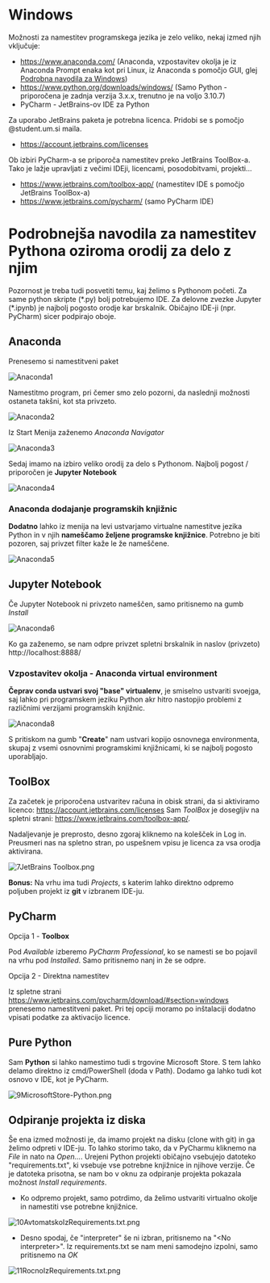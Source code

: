 # Windows
Možnosti za namestitev programskega jezika je zelo veliko, nekaj izmed njih vključuje:
* https://www.anaconda.com/ (Anaconda, vzpostavitev okolja je iz Anaconda Prompt enaka kot pri Linux, iz Anaconda s pomočjo GUI, glej [Podrobna navodila za Windows](./podrobna-navodila/WINDOWS.md))
* https://www.python.org/downloads/windows/ (Samo Python - priporočena je zadnja verzija 3.x.x, trenutno je na voljo 3.10.7)
* PyCharm - JetBrains-ov IDE za Python 

Za uporabo JetBrains paketa je potrebna licenca. Pridobi se s pomočjo @student.um.si maila.
* https://account.jetbrains.com/licenses

Ob izbiri PyCharm-a se priporoča namestitev preko JetBrains ToolBox-a. Tako je lažje upravljati z večimi IDEji, licencami, posodobitvami, projekti...
* https://www.jetbrains.com/toolbox-app/ (namestitev IDE s pomočjo JetBrains ToolBox-a)
* https://www.jetbrains.com/pycharm/ (samo PyCharm IDE)

# Podrobnejša navodila za namestitev Pythona oziroma orodij za delo z njim
Pozornost je treba tudi posvetiti temu, kaj želimo s Pythonom početi. Za same python skripte (\*.py) bolj potrebujemo IDE. Za delovne zvezke Jupyter (\*.ipynb) je najbolj pogosto orodje kar brskalnik. Običajno IDE-ji (npr. PyCharm) sicer podpirajo oboje.

## Anaconda
Prenesemo si namestitveni paket

![Anaconda1](./slike/1Anaconda.png)

Namestitmo program, pri čemer smo zelo pozorni, da naslednji možnosti ostaneta takšni, kot sta privzeto. 

![Anaconda2](./slike/2Anaconda2022.05(64-bit).png)

Iz Start Menija zaženemo *Anaconda Navigator*

![Anaconda3](./slike/3AnacondaStartMenu.png)

Sedaj imamo na izbiro veliko orodij za delo s Pythonom. Najbolj pogost / priporočen je **Jupyter Notebook**

![Anaconda4](./slike/4AnacondaNavigator.png)

### Anaconda dodajanje programskih knjižnic
**Dodatno** lahko iz menija na levi ustvarjamo virtualne namestitve jezika Python in v njih **nameščamo željene programske knjižnice**. Potrebno je biti pozoren, saj privzet filter kaže le že nameščene.

![Anaconda5](./slike/5AnacondaNavigator.png)

## Jupyter Notebook
Če Jupyter Notebook ni privzeto nameščen, samo pritisnemo na gumb *Install*

![Anaconda6](./slike/6AnacondaNavigatorJupyter.png)

Ko ga zaženemo, se nam odpre privzet spletni brskalnik in naslov (privzeto) http://localhost:8888/ 

### Vzpostavitev okolja - Anaconda virtual environment
**Čeprav conda ustvari svoj "base" virtualenv**, je smiselno ustvariti svoejga, saj lahko pri programskem jeziku Python akr hitro nastopjio problemi z različnimi verzijami programskih knjižnic. 

![Anaconda8](./slike/8AnacondaVirtualEnv.png)

S pritiskom na gumb "**Create**" nam ustvari kopijo osnovnega environmenta, skupaj z vsemi osnovnimi programskimi knjižnicami, ki se najbolj pogosto uporabljajo.

## ToolBox

Za začetek je priporočena ustvaritev računa in obisk strani, da si aktiviramo licenco: https://account.jetbrains.com/licenses 
Sam *ToolBox* je dosegljiv na spletni strani: https://www.jetbrains.com/toolbox-app/.

Nadaljevanje je preprosto, desno zgoraj kliknemo na kolešček in Log in. Preusmeri nas na spletno stran, po uspešnem vpisu je licenca za vsa orodja aktivirana.

![7JetBrains Toolbox.png](./slike/7JetBrainsToolbox.png)

**Bonus:** Na vrhu ima tudi *Projects*, s katerim lahko direktno odpremo poljuben projekt iz **git** v izbranem IDE-ju.

## PyCharm
Opcija 1 - **Toolbox**

Pod *Available* izberemo *PyCharm Professional*, ko se namesti se bo pojavil na vrhu pod *Installed*. Samo pritisnemo nanj in že se odpre. 

Opcija 2 - Direktna namestitev

Iz spletne strani https://www.jetbrains.com/pycharm/download/#section=windows prenesemo namestitveni paket. Pri tej opciji moramo po inštalaciji dodatno vpisati podatke za aktivacijo licence.

## Pure Python
Sam **Python** si lahko namestimo tudi s trgovine Microsoft Store. S tem lahko delamo direktno iz cmd/PowerShell (doda v Path). Dodamo ga lahko tudi kot osnovo v IDE, kot je PyCharm. 

![9MicrosoftStore-Python.png](./slike/9MicrosoftStore-Python.png)

## Odpiranje projekta iz diska

Še ena izmed možnosti je, da imamo projekt na disku (clone with git) in ga želimo odpreti v IDE-ju. To lahko storimo tako, da v PyCharmu kliknemo na *File* in nato na *Open...*.
Urejeni Python projekti običajno vsebujejo datoteko "requirements.txt", ki vsebuje vse potrebne knjižnice in njihove verzije. Če je datoteka prisotna, se nam bo v oknu za odpiranje projekta pokazala možnost *Install requirements*. 

* Ko odpremo projekt, samo potrdimo, da želimo ustvariti virtualno okolje in namestiti vse potrebne knjižnice.

![10AvtomatskoIzRequirements.txt.png](./slike/10AvtomatskoIzRequirements.txt.png)

* Desno spodaj, če "interpreter" še ni izbran, pritisnemo na "\<No interpreter\>". Iz requirements.txt se nam meni samodejno izpolni, samo pritisnemo na *OK*

![11RocnoIzRequirements.txt.png](./slike/11RocnoIzRequirements.txt.png)